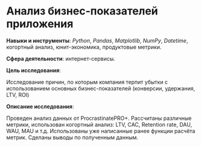 # Анализ бизнес-показателей приложения


**Навыки и инструменты**: *Python*, *Pandas*, *Matplotlib*, *NumPy*, *Datetime*, когортный анализ, юнит-экономика, продуктовые метрики.

**Сфера деятельности**: интернет-сервисы.

**Цель исследования**: 

Исследование причин, по которым компания терпит убытки с иcпользованием основных бизнес-показателей (конверсии, удержания, LTV, ROI)

**Описание исследования**: 

Проведен анализ данных от ProcrastinatePRO+. Рассчитаны различные метрики, использован когортный анализ: LTV, CAC, Retention rate, DAU, WAU, MAU и т.д. Использованы уже написанные ранее функции расчёта метрик. Сделаны выводы по полученным данным.
